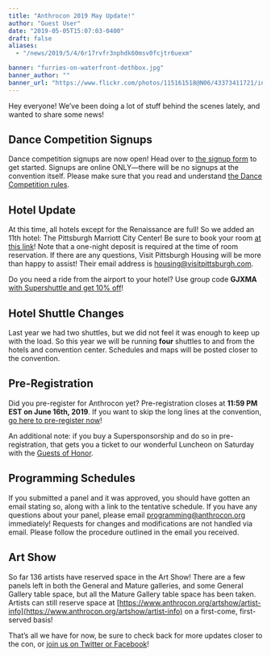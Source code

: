 ```yaml
---
title: "Anthrocon 2019 May Update!"
author: "Guest User"
date: "2019-05-05T15:07:03-0400"
draft: false
aliases:
  - "/news/2019/5/4/6r17rvfr3nphdk60msv0fcjtr6uexm"

banner: "furries-on-waterfront-dethbox.jpg"
banner_author: ""
banner_url: "https://www.flickr.com/photos/115161518@N06/43373411721/in/album-72157671113590688/"
---
```


Hey everyone! We’ve been doing a lot of stuff behind the scenes lately, and wanted to share some news!

## Dance Competition Signups

Dance competition signups are now open! Head over to [the signup form](https://docs.google.com/forms/d/e/1FAIpQLSexT-B6OFUvcAxvMh71XNbFJC90-JTfEU5MD_8re0OjLAFBEg/viewform) to get started. Signups are online ONLY—there will be no signups at the convention itself. Please make sure that you read and understand [the Dance Competition rules](https://lastfurone.com/dance-competition-rules/).

## Hotel Update

At this time, all hotels except for the Renaissance are full! So we added an 11th hotel: The Pittsburgh Marriott City Center! Be sure to book your room [at this link](https://www.anthrocon.org/hotel)! Note that a one-night deposit is required at the time of room reservation. If there are any questions, Visit Pittsburgh Housing will be more than happy to assist! Their email address is [housing@visitpittsburgh.com](mailto:housing@visitpittsburgh.com).

Do you need a ride from the airport to your hotel? Use group code **GJXMA** [with Supershuttle and get 10% off](https://group.supershuttle.com/group-page/anthrocon-2019/)!

## Hotel Shuttle Changes

Last year we had two shuttles, but we did not feel it was enough to keep up with the load. So this year we will be running **four** shuttles to and from the hotels and convention center. Schedules and maps will be posted closer to the convention.

## Pre-Registration

Did you pre-register for Anthrocon yet? Pre-registration closes at **11:59 PM EST on June 16th, 2019**. If you want to skip the long lines at the convention, [go here to pre-register now](https://www.anthrocon.org/registration/)!

An additional note: if you buy a Supersponsorship and do so in pre-registration, that gets you a ticket to our wonderful Luncheon on Saturday with the [Guests of Honor](/goh).

## Programming Schedules

If you submitted a panel and it was approved, you should have gotten an email stating so, along with a link to the tentative schedule. If you have any questions about your panel, please email [programming@anthrocon.org](mailto:programming@anthrocon.org) immediately! Requests for changes and modifications are not handled via email. Please follow the procedure outlined in the email you received.

## Art Show

So far 136 artists have reserved space in the Art Show! There are a few panels left in both the General and Mature galleries, and some General Gallery table space, but all the Mature Gallery table space has been taken. Artists can still reserve space at [https://www.anthrocon.org/artshow/artist-info](https://www.anthrocon.org/artshow/artist-info) on a first-come, first-served basis!

That’s all we have for now, be sure to check back for more updates closer to the con, or [join us on Twitter or Facebook](https://www.anthrocon.org/social-media)!
